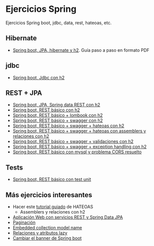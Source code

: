 # Ejercicios Spring
Ejercicios Spring boot, jdbc, data, rest, hateoas, etc.

## Hibernate

- [Spring boot, JPA, hibernate y h2](spring-boot-jpa-with-hibernate-and-h2/). Guía paso a paso en formato PDF

## jdbc

- [Spring boot, Jdbc con h2](/spring-boot-jdbc-with-h2)

## REST + JPA

- [Spring boot, JPA, Spring data REST con h2](spring-boot-jpa-spring-data-rest/)
- [Spring boot, REST básico con h2](spring-boot-rest-service-basic/)
- [Spring boot, REST básico + lombook con h2](spring-boot-rest-service-basic-lombok/)
- [Spring boot, REST básico + swagger con h2](spring-boot-rest-service-with-swagger/)
- [Spring boot, REST básico + swagger + hateoas con h2](spring-boot-rest-service-with-hateoas/)
- [Spring boot, REST básico + swagger + hateoas con assemblers y relaciones con h2](spring-boot-rest-service-with-hateoas-v2/)
- [Spring boot, REST básico + swagger + validaciones con h2](spring-boot-rest-service-validation/)
- [Spring boot, REST básico + swagger + exception handling con h2](spring-boot-rest-service-exception-handling/)
- [Spring boot, REST básico con mysql y problema CORS resuelto](spring-boot-rest-service-cors-with-mysql/)

## Tests
- [Spring boot, REST básico con test unit](spring-boot-rest-services-with-unit-and-integration-tests/)

## Más ejercicios interesantes
- Hacer este [tutorial guiado](https://howtodoinjava.com/spring5/hateoas/spring-hateoas-tutorial/) de HATEOAS
  - Assemblers y relaciones con h2
- [Aplicación Web con servicios REST y Spring Data JPA](https://danielme.com/2018/02/21/tutorial-spring-boot-web-spring-data-jpa/)
- [Paginación](https://howtodoinjava.com/spring5/hateoas/pagination-links/)
- [Embedded collection model name](https://howtodoinjava.com/spring5/hateoas/embedded-collection-name/)
- [Relaciones y atributos lazy](https://danielme.com/2018/01/03/hibernatejpa-relaciones-y-atributos-lazy-bytecode-enhacement/)
- [Cambiar el banner de Spring boot](https://danielme.com/2019/06/14/tips-spring-boot-banner-ascii-de-inicio/)
